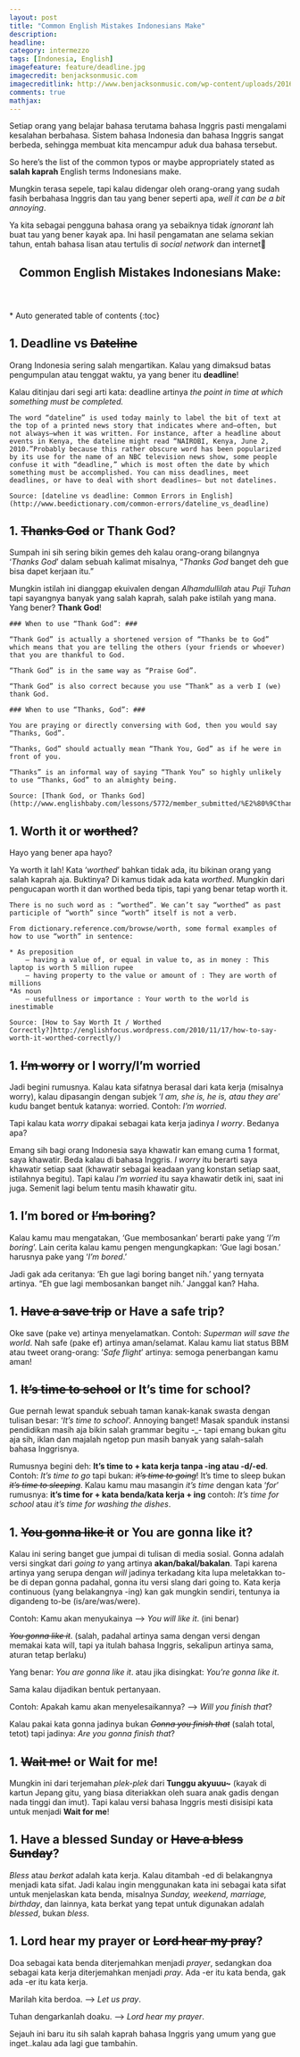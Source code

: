 ```yaml
---
layout: post
title: "Common English Mistakes Indonesians Make"
description: 
headline: 
category: intermezzo
tags: [Indonesia, English]
imagefeature: feature/deadline.jpg
imagecredit: benjacksonmusic.com
imagecreditlink: http://www.benjacksonmusic.com/wp-content/uploads/2016/05/68242559-cacaroot-deadline-time-bomb.jpg
comments: true
mathjax: 
---
```


Setiap orang yang belajar bahasa terutama bahasa Inggris pasti mengalami kesalahan berbahasa. Sistem bahasa Indonesia dan bahasa Inggris sangat berbeda, sehingga membuat kita mencampur aduk dua bahasa tersebut.

So here’s the list of the common typos or maybe appropriately stated as **salah kaprah** English terms Indonesians make.

Mungkin terasa sepele, tapi kalau didengar oleh orang-orang yang sudah fasih berbahasa Inggris dan tau yang bener seperti apa, *well it can be a bit annoying*.

Ya kita sebagai pengguna bahasa orang ya sebaiknya tidak *ignorant* lah buat tau yang bener kayak apa. Ini hasil pengamatan ane selama sekian tahun, entah bahasa lisan atau tertulis di *social network* dan internet🙂

<section id="table-of-contents" class="toc">
  <header>
    <h1>Common English Mistakes Indonesians Make:</h1>
  </header>
<div id="drawer" markdown="1">
*  Auto generated table of contents
{:toc}
</div>
</section><!-- /#table-of-contents -->

## 1. Deadline vs ~~Dateline~~ ##

Orang Indonesia sering salah mengartikan. Kalau yang dimaksud batas pengumpulan atau tenggat waktu, ya yang bener itu **deadline**!

Kalau ditinjau dari segi arti kata: deadline artinya *the point in time at which something must be completed.*

	The word “dateline” is used today mainly to label the bit of text at the top of a printed news story that indicates where and—often, but not always—when it was written. For instance, after a headline about events in Kenya, the dateline might read “NAIROBI, Kenya, June 2, 2010.”Probably because this rather obscure word has been popularized by its use for the name of an NBC television news show, some people confuse it with “deadline,” which is most often the date by which something must be accomplished. You can miss deadlines, meet deadlines, or have to deal with short deadlines— but not datelines.
	
	Source: [dateline vs deadline: Common Errors in English](http://www.beedictionary.com/common-errors/dateline_vs_deadline)
	
## 1. ~~Thanks God~~ or Thank God? ##

Sumpah ini sih sering bikin gemes deh kalau orang-orang bilangnya ‘*Thanks God*’ dalam sebuah kalimat misalnya, “*Thanks God* banget deh gue bisa dapet kerjaan itu.”

Mungkin istilah ini dianggap ekuivalen dengan *Alhamdullilah* atau *Puji Tuhan* tapi sayangnya banyak yang salah kaprah, salah pake istilah yang mana. Yang bener? **Thank God**!

	### When to use “Thank God”: ###

	“Thank God” is actually a shortened version of “Thanks be to God” which means that you are telling the others (your friends or whoever) that you are thankful to God.

	“Thank God” is in the same way as “Praise God”.

	“Thank God” is also correct because you use “Thank” as a verb I (we) thank God.

	### When to use “Thanks, God”: ###

	You are praying or directly conversing with God, then you would say “Thanks, God”.

	“Thanks, God” should actually mean “Thank You, God” as if he were in front of you.

	“Thanks” is an informal way of saying “Thank You” so highly unlikely to use “Thanks, God” to an almighty being.

	Source: [Thank God, or Thanks God](http://www.englishbaby.com/lessons/5772/member_submitted/%E2%80%9Cthank_god%E2%80%9D_or_%E2%80%9Cthanks,_god%E2%80%9D)
	
## 1. Worth it or ~~worthed~~? ##

Hayo yang bener apa hayo?

Ya worth it lah! Kata ‘*worthed*’ bahkan tidak ada, itu bikinan orang yang salah kaprah aja. Buktinya? Di kamus tidak ada kata *worthed*. Mungkin dari pengucapan worth it dan worthed beda tipis, tapi yang benar tetap worth it.

	There is no such word as : “worthed”. We can’t say “worthed” as past participle of “worth” since “worth” itself is not a verb.

	From dictionary.reference.com/browse/worth, some formal examples of how to use “worth” in sentence:

	* As preposition
		– having a value of, or equal in value to, as in money : This laptop is worth 5 million rupee
		– having property to the value or amount of : They are worth of millions
	*As noun
		– usefullness or importance : Your worth to the world is inestimable

	Source: [How to Say Worth It / Worthed Correctly?]http://englishfocus.wordpress.com/2010/11/17/how-to-say-worth-it-worthed-correctly/)
	
## 1. ~~I’m worry~~ or I worry/I’m worried ##

Jadi begini rumusnya. Kalau kata sifatnya berasal dari kata kerja (misalnya worry), kalau dipasangin dengan subjek ‘*I am, she is, he is, atau they are*’ kudu banget bentuk katanya: worried. Contoh: *I’m worried*.

Tapi kalau kata *worry* dipakai sebagai kata kerja jadinya *I worry*. Bedanya apa?

Emang sih bagi orang Indonesia saya khawatir kan emang cuma 1 format, saya khawatir. Beda kalau di bahasa Inggris. *I worry* itu berarti saya khawatir setiap saat (khawatir sebagai keadaan yang konstan setiap saat, istilahnya begitu). Tapi kalau *I’m worried* itu saya khawatir detik ini, saat ini juga. Semenit lagi belum tentu masih khawatir gitu.

## 1. I’m bored or ~~I’m boring~~? ##

Kalau kamu mau mengatakan, ‘Gue membosankan’ berarti pake yang ‘*I’m boring*’. Lain cerita kalau kamu pengen mengungkapkan: ‘Gue lagi bosan.’ harusnya pake yang ‘*I’m bored*.’

Jadi gak ada ceritanya: ‘Eh gue lagi boring banget nih.’ yang ternyata artinya. “Eh gue lagi membosankan banget nih.’ Janggal kan? Haha.

## 1. ~~Have a save trip~~ or Have a safe trip? ##

Oke save (pake ve) artinya menyelamatkan. Contoh: *Superman will save the world*. Nah safe (pake ef) artinya aman/selamat. Kalau kamu liat status BBM atau tweet orang-orang: ‘*Safe flight*’ artinya: semoga penerbangan kamu aman!

## 1. ~~It’s time to school~~ or It’s time for school? ##

Gue pernah lewat spanduk sebuah taman kanak-kanak swasta dengan tulisan besar: ‘*It’s time to school*’. Annoying banget! Masak spanduk instansi pendidikan masih aja bikin salah grammar begitu -_- tapi emang bukan gitu aja sih, iklan dan majalah ngetop pun masih banyak yang salah-salah bahasa Inggrisnya.

Rumusnya begini deh: **It’s time to + kata kerja tanpa -ing atau -d/-ed**. Contoh: *It’s time to go* tapi bukan: ~~*it’s time to going*~~! It’s time to sleep bukan ~~*it’s time to sleeping*~~. Kalau kamu mau masangin *it’s time* dengan kata ‘*for*’ rumusnya: **it’s time for + kata benda/kata kerja + ing** contoh: *It’s time for school* atau *it’s time for washing the dishes*.

## 1. ~~You gonna like it~~ or You are gonna like it? ##

Kalau ini sering banget gue jumpai di tulisan di media sosial. Gonna adalah versi singkat dari *going to* yang artinya **akan/bakal/bakalan**. Tapi karena artinya yang serupa dengan *will* jadinya terkadang kita lupa meletakkan to-be di depan gonna padahal, gonna itu versi slang dari going to. Kata kerja continuous (yang belakangnya -ing) kan gak mungkin sendiri, tentunya ia digandeng to-be (is/are/was/were).

Contoh: Kamu akan menyukainya –> *You will like it*. (ini benar)

~~*You gonna like it*~~. (salah, padahal artinya sama dengan versi dengan memakai kata will, tapi ya itulah bahasa Inggris, sekalipun artinya sama, aturan tetap berlaku)

Yang benar: *You are gonna like it*. atau jika disingkat: *You’re gonna like it*.

Sama kalau dijadikan bentuk pertanyaan.

Contoh: Apakah kamu akan menyelesaikannya? –> *Will you finish that*?

Kalau pakai kata gonna jadinya bukan ~~*Gonna you finish that*~~ (salah total, tetot) tapi jadinya: *Are you gonna finish that*?

## 1. ~~Wait me!~~ or Wait for me! ##

Mungkin ini dari terjemahan *plek-plek* dari **Tunggu akyuuu~** (kayak di kartun Jepang gitu, yang biasa diteriakkan oleh suara anak gadis dengan nada tinggi dan imut). Tapi kalau versi bahasa Inggris mesti disisipi kata untuk menjadi **Wait for me**!

## 1. Have a blessed Sunday or ~~Have a bless Sunday~~? ##

*Bless* atau *berkat* adalah kata kerja. Kalau ditambah -ed di belakangnya menjadi kata sifat. Jadi kalau ingin menggunakan kata ini sebagai kata sifat untuk menjelaskan kata benda, misalnya *Sunday, weekend, marriage, birthday*, dan lainnya, kata berkat yang tepat untuk digunakan adalah *blessed*, bukan *bless*.

## 1. Lord hear my prayer or ~~Lord hear my pray~~?

Doa sebagai kata benda diterjemahkan menjadi *prayer*, sedangkan doa sebagai kata kerja diterjemahkan menjadi *pray*. Ada -er itu kata benda, gak ada -er itu kata kerja.

Marilah kita berdoa. –> *Let us pray*.

Tuhan dengarkanlah doaku. –> *Lord hear my prayer*.

Sejauh ini baru itu sih salah kaprah bahasa Inggris yang umum yang gue inget..kalau ada lagi gue tambahin.
